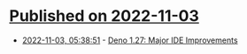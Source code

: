 # [Published on 2022-11-03](index.md)

* [2022-11-03, 05:38:51](https://lobste.rs/s/mysr5d/deno_1_27_major_ide_improvements) - [Deno 1.27: Major IDE Improvements](https://deno.com/blog/v1.27)
